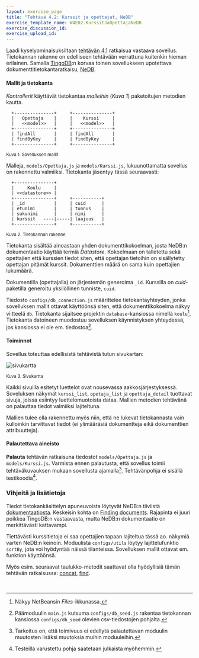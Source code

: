 ```yaml
---
layout: exercise_page
title: "Tehtävä 4.2: Kurssit ja opettajat, NeDB"
exercise_template_name: W4E02.KurssitJaOpettajaNeDB
exercise_discussion_id: 
exercise_upload_id: 
---
```


Laadi kyselyominaisuksiltaan [tehtävän 4.1](../tehtava41) ratkaisua vastaava sovellus. Tietokannan rakenne on edelliseen tehtävään verrattuna kuitenkin hieman erilainen. Samalla [TingoDB][tingo]:n korvaa toinen sovellukseen upotettava dokumenttitietokantaratkaisu, [NeDB][NeDB].
 
[tingo]: http://www.tingodb.com
[NeDB]: https://github.com/louischatriot/nedb/blob/master/README.md


#### Mallit ja tietokanta


*Kontrollerit* käyttävät tietokantaa *malleihin* (*Kuva 1*) paketoitujen metodien kautta. 
 
~~~
  +---------------+     +---------------+
  |   Opettaja    |     |    Kurssi     |
  |   <<model>>   |     |   <<model>>   |
  +---------------+     +---------------+
  | findAll       |     | findAll       |
  | findByKey     |     | findByKey     |
  +---------------+     +---------------+
~~~
<small>Kuva 1. Sovelluksen mallit</small>


Malleja, `models/Opettaja.js` ja `models/Kurssi.js`, lukuunottamatta sovellus on rakennettu valmiiksi. Tietokanta jäsentyy tässä seuraavasti:

~~~
  +---------------+    
  |     Koulu     |   
  | <<datastore>> | 
  +---------------+     +-----------+
  | _id           |     | cuid      |
  | etunimi       |     | tunnus    |
  | sukunimi      |     | nimi      |
  | kurssit   ----|-----| laajuus   |
  +---------------+     +-----------+
~~~
<small>Kuva 2. Tietokannan rakenne</small>

Tietokanta sisältää ainoastaan yhden dokumenttikokoelman, josta NeDB:n dokumentaatio käyttää termiä *Datastore*. Kokoelmaan on talletettu sekä opettajien että kurssien tiedot siten, että opettajan tietoihin on sisällytetty opettajan pitämät kurssit. Dokumenttien määrä on sama kuin opettajien lukumäärä.

Dokumentilla (opettajalla) on järjestemän generoima `_id`. Kurssilla on *cuid*-paketilla generoitu yksilöllinen tunniste, `cuid`. 


Tiedosto `configs/db_connection.js` määrittelee tietokantayhteyden, jonka sovelluksen mallit ottavat käyttöönsä siten, että dokumenttikokoelma näkyy viitteelä `db`. Tietokanta sijaitsee projektin `database`-kansiossa nimellä `koulu`[^1]. Tietokanta datoineen muodostuu sovelluksen käynnistyksen yhteydessä, jos kansiossa ei ole em. tiedostoa[^2].

[^1]: Näkyy NetBeansin *Files*-ikkunassa.
[^2]: Päämoduulin `main.js` kutsuma `configs/db_seed.js` rakentaa tietokannan kansiossa `configs/db_seed` olevien csv-tiedostojen pohjalta.

#### Toiminnot

Sovellus toteuttaa edellisistä tehtävistä tutun sivukartan:

![sivukartta](https://www.lucidchart.com/publicSegments/view/d84f9961-ce43-4b79-bac2-7405afa830ac/image.png)

<small>Kuva 3. Sivukartta</small>

Kaikki sivuilla esitetyt luettelot ovat nousevassa aakkosjärjestyksessä. Soveluksen näkymät `kurssi_list`, `opetaja_list` ja `opettaja_detail` tuottavat sivuja, joissa esiintyy luettelomuotoista dataa. Mallien metodien tehtävänä on palauttaa tiedot valmiiksi lajiteltuna. 

Mallien tulee olla rakennettu myös niin, että ne lukevat tietokannasta vain kulloinkin tarvittavat tiedot (ei ylimääräsiä dokumentteja eikä dokumenttien attribuutteja).


#### Palautettava aineisto

**Palauta** tehtävän ratkaisuna tiedostot `models/Opettaja.js` ja `models/Kurssi.js`. Varmista ennen palautusta, että sovellus toimii tehtäväkuvauksen mukaan sovellusta ajamalla[^3]. Tehtävänpohja ei sisällä testikoodia[^4].
 
[^3]: Tarkoitus on, että toimivuus ei edellytä palautettavan moduulin muutosten lisäksi muutoksia muihin moduuleihin. 
[^4]: Testeillä varustettu pohja saatetaan julkaista myöhemmin. 

### Vihjeitä ja lisätietoja

Tiedot tietokankäsittelyn apuneuvoista löytyvät NeDB:n tiiviistä [dokumentaatiosta][NeDB]. Keskeisin kohta on [Finding documents][Finding-documents]. Rajapinta ei juuri poikkea TingoDB:n vastaavasta, mutta NeDB:n dokumentaatio on merkittävästi kattavampi.

[Finding-documents]: https://github.com/louischatriot/nedb/blob/master/README.md#finding-documents

Tiettävästi kurssitietoja ei saa opettajien tapaan lajiteltua tässä ao. näkymiä varten NeDB:n keinoin. Moduulista `configs/utils` löytyy lajittelufunktio `sortBy`, jota voi hyödyntää näissä tilanteissa. Sovelluksen mallit ottavat em. funktion käyttöönsä.

Myös esim. seuraavat taulukko-metodit saattavat olla hyödyllisiä tämän tehtävän ratkaisussa: [concat][concat], [find][find].

[concat]: https://developer.mozilla.org/en-US/docs/Web/JavaScript/Reference/Global_Objects/Array/concat
[find]: https://developer.mozilla.org/en-US/docs/Web/JavaScript/Reference/Global_Objects/Array/find

<br/>



